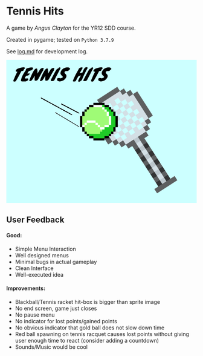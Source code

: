# Tennis Hits

A game by *Angus Clayton* for the YR12 SDD course. 

Created in pygame; tested on `Python 3.7.9 `

See [log.md](log.md) for development log.

![1](img/help/1.png)

## User Feedback
#### Good:
* Simple Menu Interaction
* Well designed menus
* Minimal bugs in actual gameplay
* Clean Interface
* Well-executed idea

#### Improvements:
* Blackball/Tennis racket hit-box is bigger than sprite image
* No end screen, game just closes
* No pause menu
* No indicator for lost points/gained points
* No obvious indicator that gold ball does not slow down time
* Red ball spawning on tennis racquet causes lost points without giving user enough time to react (consider adding a countdown)
* Sounds/Music would be cool
